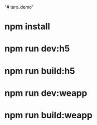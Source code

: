 "# taro_demo" 
# npm install

# npm run dev:h5
# npm run build:h5
# npm run dev:weapp
# npm run build:weapp

